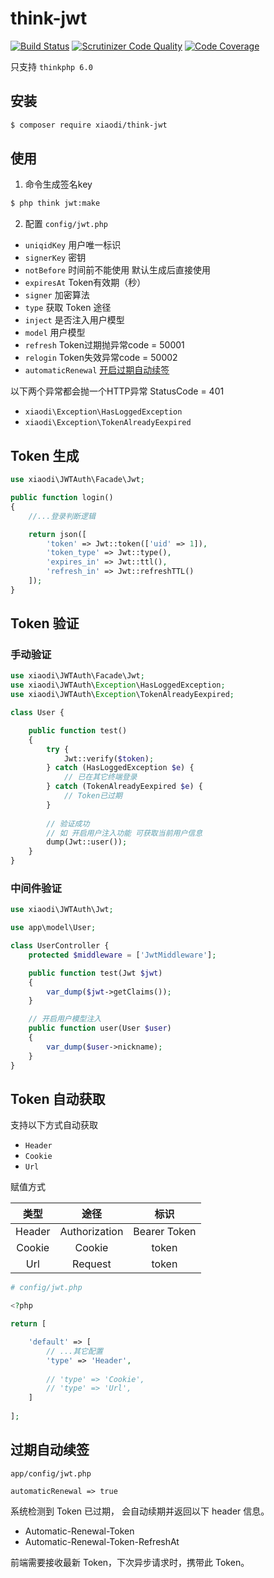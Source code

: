 # think-jwt

[![Build Status](https://travis-ci.org/edenleung/think-jwt.svg?branch=master)](https://travis-ci.org/edenleung/think-jwt)
[![Scrutinizer Code Quality](https://scrutinizer-ci.com/g/edenleung/think-jwt/badges/quality-score.png?b=master)](https://scrutinizer-ci.com/g/edenleung/think-jwt/?branch=master)
[![Code Coverage](https://scrutinizer-ci.com/g/edenleung/think-jwt/badges/coverage.png?b=master)](https://scrutinizer-ci.com/g/edenleung/think-jwt/?branch=master)

只支持 `thinkphp 6.0`
## 安装
```sh
$ composer require xiaodi/think-jwt
```

## 使用
1. 命令生成签名key
```sh
$ php think jwt:make
```

2. 配置
`config/jwt.php`

* `uniqidKey` 用户唯一标识
* `signerKey` 密钥
* `notBefore` 时间前不能使用 默认生成后直接使用
* `expiresAt` Token有效期（秒）
* `signer` 加密算法
* `type`  获取 Token 途径
* `inject` 是否注入用户模型
* `model` 用户模型
* `refresh` Token过期抛异常code = 50001
* `relogin` Token失效异常code = 50002
* `automaticRenewal` [开启过期自动续签](#过期自动续签)

以下两个异常都会抛一个HTTP异常 StatusCode = 401
* `xiaodi\Exception\HasLoggedException`
* `xiaodi\Exception\TokenAlreadyEexpired`

## Token 生成
```php
use xiaodi\JWTAuth\Facade\Jwt;

public function login()
{
    //...登录判断逻辑

    return json([
        'token' => Jwt::token(['uid' => 1]),
        'token_type' => Jwt::type(),
        'expires_in' => Jwt::ttl(),
        'refresh_in' => Jwt::refreshTTL()
    ]);
}
```

## Token 验证

### 手动验证
```php
use xiaodi\JWTAuth\Facade\Jwt;
use xiaodi\JWTAuth\Exception\HasLoggedException;
use xiaodi\JWTAuth\Exception\TokenAlreadyEexpired;

class User {

    public function test()
    {
        try {
            Jwt::verify($token);
        } catch (HasLoggedException $e) {
            // 已在其它终端登录
        } catch (TokenAlreadyEexpired $e) {
            // Token已过期
        }
        
        // 验证成功
        // 如 开启用户注入功能 可获取当前用户信息
        dump(Jwt::user());
    }
}

```

### 中间件验证
```php
use xiaodi\JWTAuth\Jwt;

use app\model\User;

class UserController {
    protected $middleware = ['JwtMiddleware'];

    public function test(Jwt $jwt)
    {
        var_dump($jwt->getClaims());
    }

    // 开启用户模型注入
    public function user(User $user)
    {
        var_dump($user->nickname);
    }
}

```

## Token 自动获取

支持以下方式自动获取

* `Header`
* `Cookie`
* `Url`

赋值方式

类型 | 途径 | 标识 |
:-: | :-: | :-: | 
Header | Authorization | Bearer Token |
Cookie | Cookie| token |
Url | Request | token |

```php
# config/jwt.php

<?php

return [

    'default' => [
        // ...其它配置
        'type' => 'Header',
        
        // 'type' => 'Cookie',
        // 'type' => 'Url',
    ]
    
];
```

## 过期自动续签
`app/config/jwt.php`

`automaticRenewal => true`

系统检测到 Token 已过期， 会自动续期并返回以下 header 信息。 

* Automatic-Renewal-Token
* Automatic-Renewal-Token-RefreshAt

前端需要接收最新 Token，下次异步请求时，携带此 Token。
